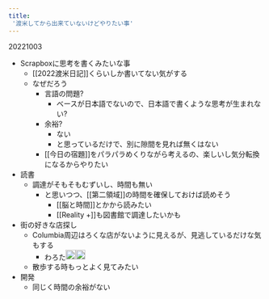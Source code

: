 ```yaml
---
title:
 '渡米してから出来ていないけどやりたい事'
---
```



20221003
- Scrapboxに思考を書くみたいな事
    - [[2022渡米日記]]くらいしか書いてない気がする
    - なぜだろう
        - 言語の問題?
            - ベースが日本語でないので、日本語で書くような思考が生まれない?
        - 余裕?
            - ない
            - と思っているだけで、別に隙間を見れば無くはない
        - [[今日の宿題]]をパラパラめくりながら考えるの、楽しいし気分転換になるからやりたい
- 読書
    - 調達がそもそもむずいし、時間も無い
        - と思いつつ、[[第二領域]]の時間を確保しておけば読めそう
            - [[脳と時間]]とかから読みたい
            - [[Reality +]]も図書館で調達したいかも
- 街の好きな店探し
    - Columbia周辺はろくな店がないように見えるが、見逃しているだけな気もする
        - わろた<img src='https://scrapbox.io/api/pages/blu3mo-public/tkgshn/icon' alt='tkgshn.icon' height="19.5"/><img src='https://scrapbox.io/api/pages/blu3mo-public/tkgshn/icon' alt='tkgshn.icon' height="19.5"/>
    - 散歩する時もっとよく見てみたい
- 開発
    - 同じく時間の余裕がない
